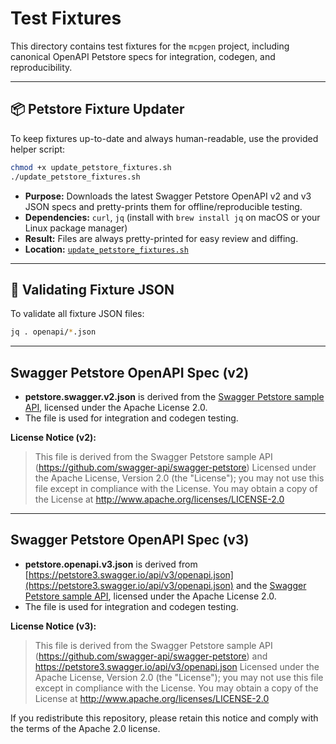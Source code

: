 # Test Fixtures

This directory contains test fixtures for the `mcpgen` project, including canonical OpenAPI Petstore specs for integration, codegen, and reproducibility.

---

## 📦 Petstore Fixture Updater

To keep fixtures up-to-date and always human-readable, use the provided helper script:

```bash
chmod +x update_petstore_fixtures.sh
./update_petstore_fixtures.sh
```

- **Purpose:** Downloads the latest Swagger Petstore OpenAPI v2 and v3 JSON specs and pretty-prints them for offline/reproducible testing.
- **Dependencies:** `curl`, `jq` (install with `brew install jq` on macOS or your Linux package manager)
- **Result:** Files are always pretty-printed for easy review and diffing.
- **Location:** [`update_petstore_fixtures.sh`](./update_petstore_fixtures.sh)

---

## 🔎 Validating Fixture JSON

To validate all fixture JSON files:

```bash
jq . openapi/*.json
```

---

## Swagger Petstore OpenAPI Spec (v2)

- **petstore.swagger.v2.json** is derived from the [Swagger Petstore sample API](https://github.com/swagger-api/swagger-petstore), licensed under the Apache License 2.0.
- The file is used for integration and codegen testing.

**License Notice (v2):**

> This file is derived from the Swagger Petstore sample API (https://github.com/swagger-api/swagger-petstore)
> Licensed under the Apache License, Version 2.0 (the "License");
> you may not use this file except in compliance with the License.
> You may obtain a copy of the License at http://www.apache.org/licenses/LICENSE-2.0

---

## Swagger Petstore OpenAPI Spec (v3)

- **petstore.openapi.v3.json** is derived from [https://petstore3.swagger.io/api/v3/openapi.json](https://petstore3.swagger.io/api/v3/openapi.json) and the [Swagger Petstore sample API](https://github.com/swagger-api/swagger-petstore), licensed under the Apache License 2.0.
- The file is used for integration and codegen testing.

**License Notice (v3):**

> This file is derived from the Swagger Petstore sample API (https://github.com/swagger-api/swagger-petstore) and https://petstore3.swagger.io/api/v3/openapi.json
> Licensed under the Apache License, Version 2.0 (the "License");
> you may not use this file except in compliance with the License.
> You may obtain a copy of the License at http://www.apache.org/licenses/LICENSE-2.0

If you redistribute this repository, please retain this notice and comply with the terms of the Apache 2.0 license.

